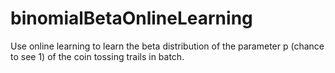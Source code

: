 # binomialBetaOnlineLearning
Use online learning to learn the beta distribution of the parameter p (chance to see 1) of the coin tossing trails in batch.
